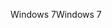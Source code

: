 <span data-ttu-id="c5a08-101">Windows 7</span><span class="sxs-lookup"><span data-stu-id="c5a08-101">Windows 7</span></span>